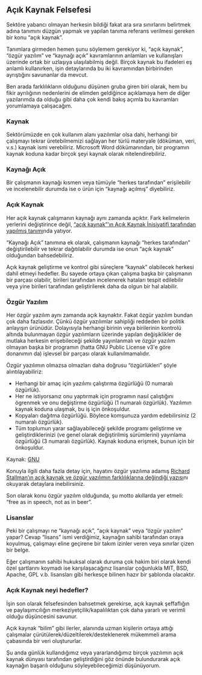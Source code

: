 ## Açık Kaynak Felsefesi

Sektöre yabancı olmayan herkesin bildiği fakat ara sıra sınırlarını belirtmek adına tanımını düzgün yapmak ve yapılan tanıma referans verilmesi gereken bir konu “açık kaynak”.

Tanımlara girmeden hemen şunu söylemem gerekiyor ki, “açık kaynak”, “özgür yazılım” ve “kaynağı açık” kavramlarının anlamları ve kullanışları üzerinde ortak bir uzlaşıya ulaşılabilmiş değil. Birçok kaynak bu ifadeleri eş anlamlı kullanırken, işin detaylarında bu iki kavramından birbirinden ayrıştığını savunanlar da mevcut.

Ben arada farklılıkların olduğunu düşünen gruba giren biri olarak, hem bu fikir ayrılığının nedenlerini de elimden geldiğince açıklamaya hem de diğer yazılarımda da olduğu gibi daha çok kendi bakış açımla bu kavramları yorumlamaya çalışacağım.

### Kaynak

Sektörümüzde en çok kullanım alanı yazılımlar olsa dahi, herhangi bir çalışmayı tekrar üretebilmemizi sağlayan her türlü materyale (döküman, veri, v.s.) kaynak ismi verebiliriz. Microsoft Word dökümanından, bir programın kaynak koduna kadar birçok şeyi kaynak olarak nitelendirebiliriz.

### Kaynağı Açık

Bir çalışmanın kaynağı kısmen veya tümüyle “herkes tarafından” erişilebilir ve incelenebilir durumda ise o ürün için “kaynağı açılmış” diyebiliriz.

### Açık Kaynak

Her açık kaynak çalışmanın kaynağı aynı zamanda açıktır. Fark kelimelerin yerlerini değiştirince değil, [“açık kaynak”’ın Açık Kaynak İnisiyatifi tarafından yapılmış tanımı](https://opensource.org/definition/)nda yatıyor.

“Kaynağı Açık” tanımına ek olarak, çalışmanın kaynağı “herkes tarafından” değiştirilebilir ve tekrar dağıtılabilir durumda ise onun “açık kaynak” olduğundan bahsedebiliriz.

Açık kaynak geliştirme ve kontrol gibi süreçlere “kaynak” olabilecek herkesi dahil etmeyi hedefler. Bu sayede ortaya çıkan çalışma başka bir çalışmanın bir parçası olabilir, birileri tarafından incelenerek hataları tespit edilebilir veya yine birileri tarafından geliştirilerek daha da olgun bir hal alabilir.

### Özgür Yazılım

Her özgür yazılım aynı zamanda açık kaynaktır. Fakat özgür yazılım bundan çok daha fazlasıdır. Çünkü özgür yazılımlar sahipliği reddeden bir politik anlayışın ürünüdür. Dolayısıyla herhangi birinin veya birilerinin kontrolü altında bulunmayan özgür yazılımların üzerinde yapılan değişiklikler de mutlaka herkesin erişebileceği şekilde yayınlanmalı ve özgür yazılım olmayan başka bir programın (hatta GNU Public License v3'e göre donanımın da) işlevsel bir parçası olarak kullanılmamalıdır.

Özgür yazılımın olmazsa olmazları daha doğrusu “özgürlükleri” şöyle alıntılayabiliriz:

*   Herhangi bir amaç için yazılımı çalıştırma özgürlüğü (0 numaralı özgürlük).
*   Her ne istiyorsanız onu yaptırmak için programın nasıl çalıştığını ögrenmek ve onu değiştirme özgürlüğü (1 numaralı özgürlük). Yazılımın kaynak koduna ulaşmak, bu iş için önkoşuldur.
*   Kopyaları dağıtma özgürlüğü. Böylece komşunuza yardım edebilirsiniz (2 numaralı özgürlük).
*   Tüm toplumun yarar sağlayabileceği şekilde programı geliştirme ve geliştirdiklerinizi (ve genel olarak değiştirilmiş sürümlerini) yayınlama özgürlüğü (3 numaralı özgürlük). Kaynak koduna erişmek, bunun için bir önkoşuldur.

Kaynak: [GNU](https://www.gnu.org/philosophy/free-sw.tr.html)

Konuyla ilgili daha fazla detay için, hayatını özgür yazılıma adamış [Richard Stallman’ın açık kaynak ve özgür yazılımın farklılıklarına değindiği yazısı](http://www.gnu.org/philosophy/open-source-misses-the-point.en.html)nı okuyarak detaylara inebilirsiniz.

Son olarak konu özgür yazılım olduğunda, şu motto akıllarda yer etmeli: “free as in speech, not as in beer”.

### Lisanslar

Peki bir çalışmayı ne “kaynağı açık”, “açık kaynak” veya “özgür yazılım” yapar? Cevap “lisans” ismi verdiğimiz, kaynağın sahibi tarafından oraya koyulmuş, çalışmayı eline geçirene bir takım izinler veren veya sınırlar çizen bir belge.

Eğer çalışmanın sahibi hukuksal olarak duruma çok hakim biri olarak kendi özel şartlarını koymadı ise karşılaşacağınız lisanslar çoğunlukla MIT, BSD, Apache, GPL v.b. lisansları gibi herkesçe bilinen hazır bir şablonda olacaktır.

### Açık Kaynak neyi hedefler?

İşin son olarak felsefesinden bahsetmek gerekirse, açık kaynak şeffaflığın ve paylaşımcılığın merkeziyetçilik/kapalılıktan çok daha yararlı ve verimli olduğu düşüncesini savunur.

Açık kaynak “bilim” gibi ilerler, alanında uzman kişilerin ortaya attığı çalışmalar çürütülerek/düzeltilerek/desteklenerek mükemmeli arama çabasında bir veri oluştururlar.

Şu anda günlük kullandığımız veya yararlandığımız birçok yazılımın açık kaynak dünyası tarafından geliştirdiğini göz önünde bulundurarak açık kaynağın başarılı olduğunu söyleyebileceğimizi düşünüyorum.